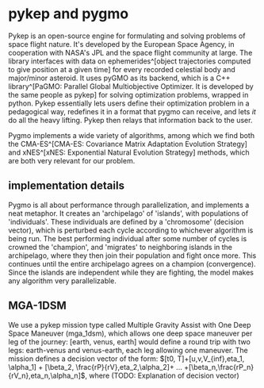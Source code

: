 # pykep and pygmo
Pykep is an open-source engine for formulating and solving problems of space flight nature. It's developed by the European Space Agency, in cooperation with NASA's JPL and the space flight community at large. The library interfaces with data on ephemerides^[object trajectories computed to give position at a given time] for every recorded celestial body and major/minor asteroid. It uses pyGMO as its backend, which is a C++ library^[PaGMO: Parallel Global Multiobjective Optimizer. It is developed by the same people as pykep] for solving optimization problems, wrapped in python. Pykep essentially lets users define their optimization problem in a pedagogical way, redefines it in a format that pygmo can receive, and lets *it* do all the heavy lifting. Pykep then relays that information back to the user. 

Pygmo implements a wide variety of algorithms, among which we find both the CMA-ES^[CMA-ES: Covariance Matrix Adaptation Evolution Strategy] and xNES^[xNES: Exponential Natural Evolution Strategy] methods, which are both very relevant for our problem.

## implementation details
Pygmo is all about performance through parallelization, and implements a neat metaphor. It creates an 'archipelago' of 'islands', with populations of 'individuals'. These individuals are defined by a 'chromosome' (decision vector), which is perturbed each cycle according to whichever algorithm is being run. The best performing individual after some number of cycles is crowned the 'champion', and 'migrates' to neighboring islands in the archipelago, where they then join their population and fight once more. This continues until the entire archipelago agrees on a champion (convergence). Since the islands are independent while they are fighting, the model makes any algorithm very parallelizable.

## MGA-1DSM
We use a pykep mission type called Multiple Gravity Assist with One Deep Space Maneuver (mga_1dsm), which allows one deep space maneuver per leg of the journey: [earth, venus, earth] would define a round trip with two legs: earth-venus and venus-earth, each leg allowing one maneuver. The mission defines a decision vector of the form: $[t0, T]+[u,v,V_{inf},eta_1, \alpha_1] + [\beta_2, \frac{rP}{rV},eta_2,\alpha_2]+ ... +[\beta_n,\frac{rP_n}{rV_n},eta_n,\alpha_n]$, where (TODO: Explanation of decision vector)

